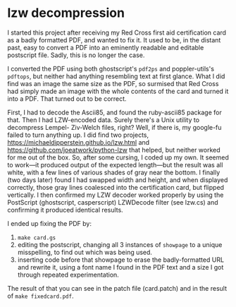 # lzw decompression
I started this project after receiving my Red Cross first aid certification
card as a badly formatted PDF, and wanted to fix it. It used to be, in the
distant past, easy to convert a PDF into an eminently readable and editable
postscript file. Sadly, this is no longer the case.

I converted the PDF using both ghostscript's `pdf2ps` and poppler-utils's
`pdftops`, but neither had anything resembling text at first glance. What I did
find was an image the same size as the PDF, so surmised that Red Cross had
simply made an image with the whole contents of the card and turned it into
a PDF. That turned out to be correct.

First, I had to decode the Ascii85, and found the ruby-ascii85 package for that.
Then I had LZW-encoded data. Surely there's a Unix utility to decompress Lempel-
Ziv-Welch files, right? Well, if there is, my google-fu failed to turn anything
up. I did find two projects, <https://michaeldipperstein.github.io/lzw.html>
and <https://github.com/joeatwork/python-lzw> that helped, but neither worked
for me out of the box. So, after some cursing, I coded up my own. It seemed to
work&mdash;it produced output of the expected length&mdash;but the result was
all white, with a few lines of various shades of gray near the bottom. I finally
(two days later) found I had swapped width and height, and when displayed
correctly, those gray lines coalesced into the certification card, but flipped
vertically. I then confirmed my LZW decoder worked properly by using the
PostScript (ghostscript, casperscript) LZWDecode filter (see lzw.cs) and
confirming it produced identical results.

I ended up fixing the PDF by:
1. `make card.gs`
2. editing the postscript, changing all 3 instances of `showpage` to a unique
misspelling, to find out which was being used.
3. inserting code before that showpage to erase the badly-formatted URL and
rewrite it, using a font name I found in the PDF text and a size I got through
repeated experimentation.

The result of that you can see in the patch file (card.patch) and in the
result of `make fixedcard.pdf`.
